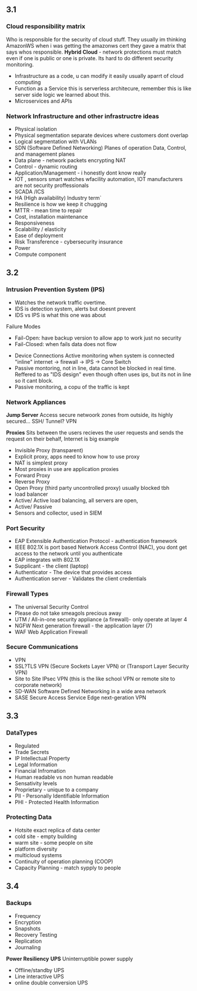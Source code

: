 

## 3.1
### Cloud responsibility matrix
Who is responsible for the security of cloud stuff. They usually im thinking AmazonWS when i was getting the amazonws cert they gave a matrix that says whos responsible. **Hybrid Cloud** - network protections must match even if one is public or one is private. Its hard to do different security monitoring.
* Infrastructure as a code, u can modify it easily usually aparrt of cloud computing
* Function as a Service this is serverless architecure, remember this is like server side logic we learned about this. 
* Microservices and APIs

### Network Infrastructure and other infrastructre ideas
* Physical isolation
* Physical segmentation separate devices where customers dont overlap
* Logical segmentation with VLANs
* SDN (Software Defined Networking) Planes of operation Data, Control, and management planes
* Data plane - network packets encrypting NAT
* Control - dynamic routing
* Application/Management - i honestly dont know really
* IOT , sensors smart watches wfacility automation, IOT manufacturers are not security proffessionals
* SCADA /ICS 
* HA (High availability) Industry term`
* Resilience is how we keep it chugging
* MTTR - mean time to repair
* Cost, installation maintenance
* Responsiveness
* Scalability / elasticity
* Ease of deployment
* Risk Transference - cybersecurity insurance
* Power
* Compute component

## 3.2
### Intrusion Prevention System (IPS)
* Watches the network traffic overtime.
* IDS is detection system, alerts but doesnt prevent
* IDS vs IPS is what this one was about

 Failure Modes 
 - Fail-Open: have backup version to allow app to work just no security
 - Fail-Closed: when fails data does not flow
 * Device Connections Active monitoring when system is connected "inline" internet -> firewall -> IPS -> Core Switch 
 * Passive montoring, not in line, data cannot be blocked in real time. Reffered to as "IDS design" even though often uses ips, but its not in line so it cant block. 
* Passive monitoring, a copu of the traffic is kept

### Network Appliances
**Jump Server** Access secure netwoork zones from outside, its highly secured... SSH/ Tunnel? VPN

**Proxies** Sits between the users recieves the user requests and sends the request on their behalf, Internet is big example
* Invisible Proxy (transparent)
* Explicit proxy, apps need to know how to use proxy
* NAT is simplest proxy
* Most proxies in use are application proxies
* Forward Proxy
* Reverse Proxy
* Open Proxy (third party uncontrolled proxy) usually blocked tbh
* load balancer
* Active/ Active load balancing, all servers are open, 
* Active/ Passive 
* Sensors and collector, used in SIEM

### Port Security
* EAP Extensible Authentication Protocol - authentication framework
* IEEE 802.1X is port based Network Access Control (NAC), you dont get access to the network until you authenticate
* EAP integrates with 802.1X
* Supplicant - the client (laptop)
* Authenticator - The device that provides access
* Authentication server - Validates the client credentials

### Firewall Types
* The universal Security Control 
* Please do not take smeagols precious away
* UTM / All-in-one security appliance (a firewall)-  only operate at layer 4
* NGFW Next generation firewall - the application layer (7)
* WAF Web Application Firewall

### Secure Communications
* VPN 
* SSL?TLS VPN (Secure Sockets Layer VPN) or (Transport Layer Security VPN)
* Site to Site IPsec VPN (this is the like school VPN or remote site to corporate network)
* SD-WAN Software Defined Networking in a wide area network
* SASE Secure Access Service Edge next-geration VPN

## 3.3
### DataTypes
* Regulated
* Trade Secrets
* IP Intellectual Property
* Legal Information
* Financial Infromation
* Human readable vs non human readable
* Sensativity levels
* Proprietary - unique to a company
* PII - Personally Identifiable Information
* PHI - Protected Health Information

### Protecting Data
* Hotsite exact replica of data center
* cold site - empty building
* warm site - some people on site
* platform diversity
* multicloud systems
* Continuity of operation planning (COOP)
* Capacity Planning - match sypply to people

## 3.4 
### Backups
* Frequency 
* Encryption
* Snapshots
* Recovery Testing
* Replication
* Journaling

**Power Resiliency** 
**UPS** Uninterruptible power supply
* Offline/standby UPS 
* Line interactive UPS
* online double conversion UPS